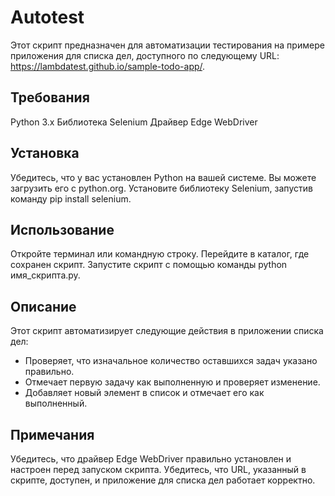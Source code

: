 # Autotest
Этот скрипт предназначен для автоматизации тестирования на примере приложения для списка дел, доступного по следующему URL: https://lambdatest.github.io/sample-todo-app/.

## Требования
Python 3.x
Библиотека Selenium
Драйвер Edge WebDriver

## Установка
Убедитесь, что у вас установлен Python на вашей системе. Вы можете загрузить его с python.org.
Установите библиотеку Selenium, запустив команду pip install selenium.

## Использование
Откройте терминал или командную строку.
Перейдите в каталог, где сохранен скрипт.
Запустите скрипт с помощью команды python имя_скрипта.py.

## Описание
Этот скрипт автоматизирует следующие действия в приложении списка дел:

- Проверяет, что изначальное количество оставшихся задач указано правильно.
- Отмечает первую задачу как выполненную и проверяет изменение.
- Добавляет новый элемент в список и отмечает его как выполненный.

## Примечания
Убедитесь, что драйвер Edge WebDriver правильно установлен и настроен перед запуском скрипта.
Убедитесь, что URL, указанный в скрипте, доступен, и приложение для списка дел работает корректно.